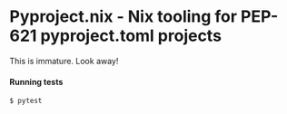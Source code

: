 # Pyproject.nix - Nix tooling for PEP-621 pyproject.toml projects

This is immature. Look away!

#### Running tests
`$ pytest`
